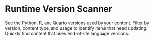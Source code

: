 # Runtime Version Scanner

See the Python, R, and Quarto versions used by your content. Filter by version, content type, and usage to identify items that need updating. Quickly find content that uses end-of-life language versions.
